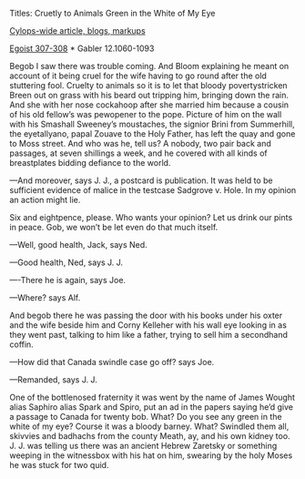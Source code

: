 Titles:
Cruetly to Animals
Green in the White of My Eye

[Cylops-wide article, blogs, markups](https://github.com/upup1904/ulysses_splits/blob/master/cyclops/episode_bookmarks.md)


[Egoist 307-308](https://archive.org/stream/ulysses00joyc_1?ref=ol#page/307/mode/1up) * Gabler 12.1060-1093

Begob I saw there was trouble coming. And Bloom explaining he meant on account of it being cruel for the wife having to go round after the old stuttering fool. Cruelty to animals so it is to let that bloody povertystricken Breen out on grass with his beard out tripping him, bringing down the rain. And she with her nose cockahoop after she married him because a cousin of his old fellow’s was pewopener to the pope. Picture of him on the wall with his Smashall Sweeney’s moustaches, the signior Brini from Summerhill, the eyetallyano, papal Zouave to the Holy Father, has left the quay and gone to Moss street. And who was he, tell us? A nobody, two pair back and passages, at seven shillings a week, and he covered with all kinds of breastplates bidding defiance to the world.

—And moreover, says J. J., a postcard is publication. It was held to be sufficient evidence of malice in the testcase Sadgrove v. Hole. In my opinion an action might lie.

Six and eightpence, please. Who wants your opinion? Let us drink our pints in peace. Gob, we won’t be let even do that much itself.

—Well, good health, Jack, says Ned.

—Good health, Ned, says J. J.

—-There he is again, says Joe.

—Where? says Alf.

And begob there he was passing the door with his books under his oxter and the wife beside him and Corny Kelleher with his wall eye looking in as they went past, talking to him like a father, trying to sell him a secondhand coffin.

—How did that Canada swindle case go off? says Joe.

—Remanded, says J. J.

One of the bottlenosed fraternity it was went by the name of James Wought alias Saphiro alias Spark and Spiro, put an ad in the papers saying he’d give a passage to Canada for twenty bob. What? Do you see any green in the white of my eye? Course it was a bloody barney. What? Swindled them all, skivvies and badhachs from the county Meath, ay, and his own kidney too. J. J. was telling us there was an ancient Hebrew Zaretsky or something weeping in the witnessbox with his hat on him, swearing by the holy Moses he was stuck for two quid.

